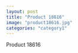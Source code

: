 ```yaml
---
layout: post
title: "Product 18616"
image: "product18616.jpg"
categories: "category1"
---
```

Product 18616
